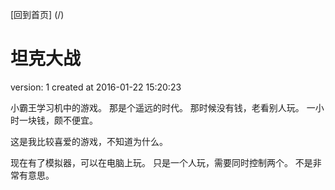[回到首页] (/)

# 坦克大战

  version:  1
  created at 2016-01-22 15:20:23 


  小霸王学习机中的游戏。 那是个遥远的时代。
  那时候没有钱，老看别人玩。 一小时一块钱，颇不便宜。

  这是我比较喜爱的游戏，不知道为什么。 

  现在有了模拟器，可以在电脑上玩。 
  只是一个人玩，需要同时控制两个。 不是非常有意思。

